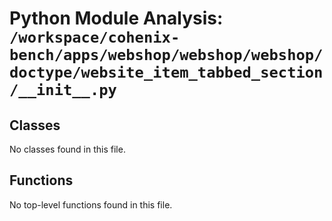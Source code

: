 # Python Module Analysis: `/workspace/cohenix-bench/apps/webshop/webshop/webshop/doctype/website_item_tabbed_section/__init__.py`

## Classes

No classes found in this file.


## Functions

No top-level functions found in this file.

